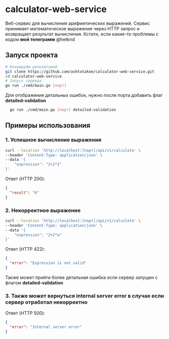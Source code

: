 # calculator-web-service

Веб-сервис для вычисления арифметических выражений. Сервис принимает математическое выражение через HTTP запрос и возвращает результат вычисления. Кстати, если какие-то проблемы с кодом **мой телеграмм** @hetknd

## Запуск проекта

```bash
# Клонируем репозиторий
git clone https://github.com/ashtotakoe/calculator-web-service.git
cd calculator-web-service
# Запуск сервера
go run ./cmd/main.go [порт]
```

Для отображения детальных ошибок, нужно после порта добавить флаг **detailed-validation**

```bash
  go run ./cmd/main.go [порт] detailed-validation
```

## Примеры использования

### 1. Успешное вычисление выражения

```bash
curl --location 'http://localhost:[порт]/api/v1/calculate' \
--header 'Content-Type: application/json' \
--data '{
    "expression": "2+2*2"
}'
```

Ответ (HTTP 200):

```json
{
  "result": "6"
}
```

### 2. Некорректное выражение

```bash
curl --location 'http://localhost:[порт]/api/v1/calculate' \
--header 'Content-Type: application/json' \
--data '{
    "expression": "2+2*a"
}'
```

Ответ (HTTP 422):

```json
{
  "error": "Expression is not valid" 
}
```
Также может прийти более детальная ошибка если сервер запущен с флагом **detailed-validation**

### 3. Также может вернуться internal server error в случае если сервер отработал некорректно

Ответ (HTTP 500):

```json
{
  "error": "Internal server error"
}
```
